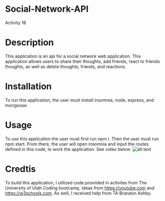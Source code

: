 # Social-Network-API
Activity 18 
# Description
This application is an api for a social network web application. This application allows users to share their thoughts, add friends, react to friends thoughts, as well as delete thoughts, friends, and reactions. 
# Installation 
To run this application, the user must install insomnia, node, express, and mongoose.
# Usage
To use this applicaiton the user must first run npm i. Then the user must run npm start. From there, the user will open insomnia and input the routes defined in this code, to work the application.
See video below:
![alt text](https://drive.google.com/file/d/1MVynv6_IsAbue4ykWleznCFXFz8RWxwU/view)
# Credtis
To build this application, I utilized code proivided in activites from The University of Utah Coding bootcamp, ideas from https://youtube.com and https://w3schools.com. As well, I received help from TA Brandon Ashby.
